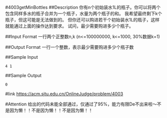 #4003getMinBottles
##Description
你有n个初始装水1L的瓶子。你可以将两个包含同样多水的瓶子合并为一个瓶子，水量为两个瓶子的和。 我希望最终剩下k个瓶子，但这可能是无法做到的。 但你还可以购进若干个初始装水1L的瓶子，这样就能通过上面的操作达到要求。 试问，最少需要购进多少个瓶子。

##Input Format
一行两个正整数n,k (n<=100000000, k<=1000, 30%数据k=1)

##Output Format
一行一个整数，表示最少需要购进多少个瓶子数

##Sample Input

	4 1

##Sample Output

	0

#link
<https://acm.sjtu.edu.cn/OnlineJudge/problem/4003>

#Attention
给出的代码未能全部通过，仅通过了95%，能力有限De不出来啦～不是因为懒！！不是因为懒！！不是因为懒！！